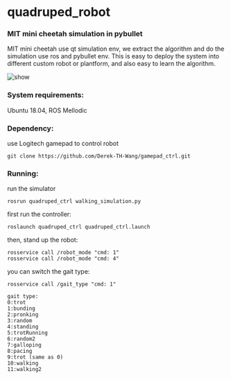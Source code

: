 # quadruped_robot

### MIT mini cheetah simulation in pybullet
MIT mini cheetah use qt simulation env, we extract the algorithm and do the simulation use ros and pybullet env.
This is easy to deploy the system into different custom robot or plantform, and also easy to learn the algorithm.

<img src="https://github.com/Derek-TH-Wang/quadruped_ctrl/blob/master/quadruped_balance.gif" alt="show" />

### System requirements:
Ubuntu 18.04, ROS Mellodic  

### Dependency:
use Logitech gamepad to control robot  
```
git clone https://github.com/Derek-TH-Wang/gamepad_ctrl.git
```

### Running:
run the simulator  
```
rosrun quadruped_ctrl walking_simulation.py
```
first run the controller:  
```
roslaunch quadruped_ctrl quadruped_ctrl.launch
```
then, stand up the robot:  
```
rosservice call /robot_mode "cmd: 1"
rosservice call /robot_mode "cmd: 4"
```

you can switch the gait type:
```
rosservice call /gait_type "cmd: 1"

gait type:
0:trot
1:bunding
2:pronking
3:random
4:standing
5:trotRunning
6:random2
7:galloping
8:pacing
9:trot (same as 0)
10:walking
11:walking2
```

